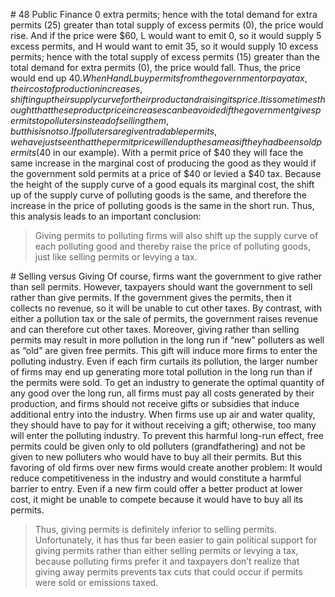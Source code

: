 \# 48 Public Finance 0 extra permits; hence with the total demand for extra permits (25) greater than total supply of excess permits (0), the price would rise. And if the price were $60, L would want to emit 0, so it would supply 5 excess permits, and H would want to emit 35, so it would supply 10 excess permits; hence with the total supply of excess permits (15) greater than the total demand for extra permits (0), the price would fall. Thus, the price would end up $40. When H and L buy permits from the government or pay a tax, their cost of production increases, shifting up their supply curve for their product and raising its price. It is sometimes thought that these product price increases can be avoided if the government gives permits to polluters instead of selling them, but this is not so. If polluters are given tradable permits, we have just seen that the permit price will end up the same as if they had been sold permits ($40 in our example). With a permit price of $40 they will face the same increase in the marginal cost of producing the good as they would if the government sold permits at a price of $40 or levied a $40 tax. Because the height of the supply curve of a good equals its marginal cost, the shift up of the supply curve of polluting goods is the same, and therefore the increase in the price of polluting goods is the same in the short run. Thus, this analysis leads to an important conclusion:

> Giving permits to polluting firms will also shift up the supply curve of each polluting good and thereby raise the price of polluting goods, just like selling permits or levying a tax.

\# Selling versus Giving Of course, firms want the government to give rather than sell permits. However, taxpayers should want the government to sell rather than give permits. If the government gives the permits, then it collects no revenue, so it will be unable to cut other taxes. By contrast, with either a pollution tax or the sale of permits, the government raises revenue and can therefore cut other taxes. Moreover, giving rather than selling permits may result in more pollution in the long run if “new” polluters as well as “old” are given free permits. This gift will induce more firms to enter the polluting industry. Even if each firm curtails its pollution, the larger number of firms may end up generating more total pollution in the long run than if the permits were sold. To get an industry to generate the optimal quantity of any good over the long run, all firms must pay all costs generated by their production, and firms should not receive gifts or subsidies that induce additional entry into the industry. When firms use up air and water quality, they should have to pay for it without receiving a gift; otherwise, too many will enter the polluting industry. To prevent this harmful long-run effect, free permits could be given only to old polluters (grandfathering) and not be given to new polluters who would have to buy all their permits. But this favoring of old firms over new firms would create another problem: It would reduce competitiveness in the industry and would constitute a harmful barrier to entry. Even if a new firm could offer a better product at lower cost, it might be unable to compete because it would have to buy all its permits.

> Thus, giving permits is definitely inferior to selling permits. Unfortunately, it has thus far been easier to gain political support for giving permits rather than either selling permits or levying a tax, because polluting firms prefer it and taxpayers don’t realize that giving away permits prevents tax cuts that could occur if permits were sold or emissions taxed.